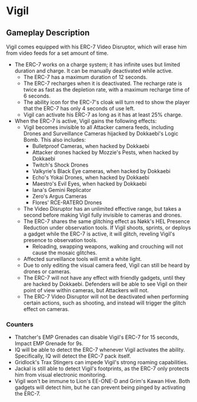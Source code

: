 # Vigil

## Gameplay Description

Vigil comes equipped with his ERC-7 Video Disruptor, which will erase him from video feeds for a set amount of time.

- The ERC-7 works on a charge system; it has infinite uses but limited duration and charge. It can be manually deactivated while active.
  - The ERC-7 has a maximum duration of 12 seconds.
  - The ERC-7 recharges when it is deactivated. The recharge rate is twice as fast as the depletion rate, with a maximum recharge time of 6 seconds.
  - The ability icon for the ERC-7's cloak will turn red to show the player that the ERC-7 has only 4 seconds of use left.
  - Vigil can activate his ERC-7 as long as it has at least 25% charge.
- When the ERC-7 is active, Vigil gains the following effects:
  - Vigil becomes invisible to all Attacker camera feeds, including Drones and Surveillance Cameras hijacked by Dokkaebi's Logic Bomb. This also includes:
    - Bulletproof Cameras, when hacked by Dokkaebi
    - Attacker drones hacked by Mozzie's Pests, when hacked by Dokkaebi
    - Twitch's Shock Drones
    - Valkyrie's Black Eye cameras, when hacked by Dokkaebi
    - Echo's Yokai Drones, when hacked by Dokkaebi
    - Maestro's Evil Eyes, when hacked by Dokkaebi
    - Iana's Gemini Replicator
    - Zero's Argus Cameras
    - Flores' RCE-RATERO Drones
  - The Video Disruptor has an unlimited effective range, but takes a second before making Vigil fully invisible to cameras and drones.
  - The ERC-7 shares the same glitching effect as Nøkk's HEL Presence Reduction under observation tools. If Vigil shoots, sprints, or deploys a gadget while the ERC-7 is active, it will glitch, reveling Vigil's presence to observation tools.
    - Reloading, swapping weapons, walking and crouching will not cause the mosaic glitches.
  - Affected surveillance tools will emit a white light.
  - Due to only editing the visual camera feed, Vigil can still be heard by drones or cameras.
  - The ERC-7 will not have any effect with friendly gadgets, until they are hacked by Dokkaebi. Defenders will be able to see Vigil on their point of view within cameras, but Attackers will not.
  - The ERC-7 Video Disruptor will not be deactivated when performing certain actions, such as shooting, and instead will trigger the glitch effect on cameras.

### Counters

- Thatcher's EMP Grenades can disable Vigil's ERC-7 for 15 seconds, Impact EMP Grenade for 9s.
- IQ will be able to detect the ERC-7 whenever Vigil activates the ability. Specifically, IQ will detect the ERC-7 pack itself.
- Gridlock's Trax Stingers can impede Vigil's strong roaming capabilities.
- Jackal is still able to detect Vigil's footprints, as the ERC-7 only protects him from visual electronic monitoring.
- Vigil won't be immune to Lion's EE-ONE-D and Grim's Kawan Hive. Both gadgets will detect him, but he can prevent being pinged by activating the ERC-7.
